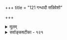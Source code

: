 +++
title = "121 गन्धादौ सन्निवेशो"

+++
<details><summary>मूलम्</summary>

गन्धादौ सन्निवेशो न हि भवति न च द्रव्यभेदे निरंशे तस्माज्जात्याऽनुवृत्तव्यवहृतिरिति चेदुक्ततुल्योत्तरं तत् ।  
तत्तद्वस्तुस्वभावाद् घटत इह मिथस्सप्रतिद्वन्द्विकत्वं तज्जात्याधारतादेरपि तव नियतिस्तत्र न ह्यन्यतः स्यात् ॥ १२१ ॥
</details>

<details><summary>सर्वाङ्कषटीका - १२१</summary>

गन्धादाविति । **गन्धादौ** =रूपादिषु गुणेषु, 'रूपादौ' इत्येव वक्तव्ये 'गन्धादौ' इति कथनम्, रूपं हि आकारप्रदं द्रव्यस्य । अतो रूपं साकारमिति भ्रान्तेः संभवः, नैवं गन्धादाविति भावनया । **सन्निवेशः** =अवयवसंस्थानम् न हि भवति, द्रव्यव्यतिरिक्तस्याकाराभावात् । न **च** = नापि निरंशे **द्रव्ये** = निरवयवेद्रव्ये रूपरसादाविवाकारसंभवः । तस्मात् **जात्या** =जात्यैव **अनुवृत्तिव्यवहृतिः** = अनुगतव्यवहारः साध्यः । इति चेत्, **तत्** = एतत् **उक्ततुल्योत्तरम्** = अस्योत्तरम् उक्तेनैव तुल्यम् । किं तदुक्तमित्यत्र 'सौसा- दृश्यात्तु' (116-119) इत्याद्युक्तं स्मरन्नाह - **तत्तद्वस्तुस्वभावात्** = तत्तद्वस्तूनां प्रतिनियतस्वभावविशेषादेव **इह** = अनुगतव्यवहारे मिथः सप्रतिद्वन्द्वकत्वं **घटते** = परस्परसापेक्षत्वं युज्यत एव । आकाराभावेऽपि केनचिदुपाधिना सादृश्यादिकं व्यवहारनियामकमनुभवसिद्धमेव । अतिरिक्तजातिवादिनामपि सर्वत्र सा जातिः नाकारव्यङ्गया, सावयवद्रव्यव्यतिरिक्तस्य कस्याप्याकारस्यासंभवात् । न हि गुणकर्मादीनामाकारः कश्चनास्ति, येन तन्मूला जातिस्तेषु सिद्ध्येत् । तेषु हि **तवापि** = अतिरिक्तजातिवादिनोऽपि तज्जात्याधारतादेः अन्यतः रूपत्वादिजात्याधारत्वातिरिक्तेन केनचित् **तन्त्र** = गुणादौ नियतिः न हि स्यात् । रूपत्वं रूप एव वर्तते, न तु रसे इत्यादिव्यवस्था हि न ह्याकारमादाय वक्तुं शक्या, तेषामाकाराभावात् । अतः तत्तद्वस्तुस्वभावानामसंकीर्णतया स्थितत्वादेव जातिव्यवहारव्यवस्था निर्वोढुं शक्यत एवेति गन्धत्वादयोऽपि नातिरिक्ता जातयः । 



482. 

800 

[ सत्तादिजातिस्वरूपम् ] 

सत्तासामान्यमेके त्रिषु परिजगृहुः; केऽपि जातावपीदं 

प्रख्यादीनां समत्वात् कथय न किमिदं सर्वनिष्ठं गृहीतम् । किञ्च प्रामाणिकत्वप्रभृतिसमधिकं सत्त्वमन्यन्न दृष्टं; 

तत् ब्रह्मेत्याश्रितं यैः, ध्रुवमपलपितं तत्तु तैर्धर्मतोक्तेः ॥122॥ 

वक्तव्यमत्रानुपदं (120) प्रोक्तमेव, न चाधिकम् । वर्ततेऽत्र पृथग्वक्तुं सर्वं तेन गतार्थकम् ॥ चतुर्विधाः खलु प्रोक्ताः शब्दा द्रव्यादिवाचिनः । विविच्यन्ते स्वतो जातिनिमित्ताः शब्दसञ्चयाः ॥ इतरेषूपाधिमात्रान्निर्वाहो नैव दुष्यति । वृथात्र चर्चा शास्त्रेऽस्मिन् अधिका त्यज्यतां हठः ॥ १२१ ॥
</details>
